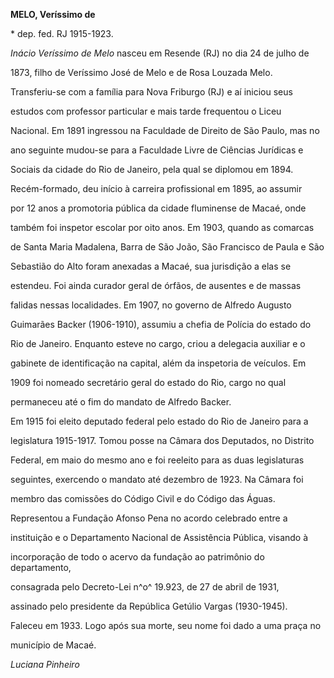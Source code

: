 **MELO, Veríssimo de**



\* dep. fed. RJ 1915-1923.



*Inácio Veríssimo de Melo* nasceu em Resende (RJ) no dia 24 de julho de

1873, filho de Veríssimo José de Melo e de Rosa Louzada Melo.



Transferiu-se com a família para Nova Friburgo (RJ) e aí iniciou seus

estudos com professor particular e mais tarde frequentou o Liceu

Nacional. Em 1891 ingressou na Faculdade de Direito de São Paulo, mas no

ano seguinte mudou-se para a Faculdade Livre de Ciências Jurídicas e

Sociais da cidade do Rio de Janeiro, pela qual se diplomou em 1894.



Recém-formado, deu início à carreira profissional em 1895, ao assumir

por 12 anos a promotoria pública da cidade fluminense de Macaé, onde

também foi inspetor escolar por oito anos. Em 1903, quando as comarcas

de Santa Maria Madalena, Barra de São João, São Francisco de Paula e São

Sebastião do Alto foram anexadas a Macaé, sua jurisdição a elas se

estendeu. Foi ainda curador geral de órfãos, de ausentes e de massas

falidas nessas localidades. Em 1907, no governo de Alfredo Augusto

Guimarães Backer (1906-1910), assumiu a chefia de Polícia do estado do

Rio de Janeiro. Enquanto esteve no cargo, criou a delegacia auxiliar e o

gabinete de identificação na capital, além da inspetoria de veículos. Em

1909 foi nomeado secretário geral do estado do Rio, cargo no qual

permaneceu até o fim do mandato de Alfredo Backer.



Em 1915 foi eleito deputado federal pelo estado do Rio de Janeiro para a

legislatura 1915-1917. Tomou posse na Câmara dos Deputados, no Distrito

Federal, em maio do mesmo ano e foi reeleito para as duas legislaturas

seguintes, exercendo o mandato até dezembro de 1923. Na Câmara foi

membro das comissões do Código Civil e do Código das Águas.



Representou a Fundação Afonso Pena no acordo celebrado entre a

instituição e o Departamento Nacional de Assistência Pública, visando à

incorporação de todo o acervo da fundação ao patrimônio do departamento,

consagrada pelo Decreto-Lei n^o^ 19.923, de 27 de abril de 1931,

assinado pelo presidente da República Getúlio Vargas (1930-1945).



Faleceu em 1933. Logo após sua morte, seu nome foi dado a uma praça no

município de Macaé.



*Luciana Pinheiro*




